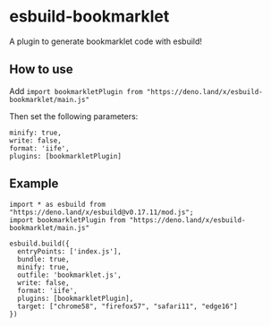 # esbuild-bookmarklet

A plugin to generate bookmarklet code with esbuild! 

## How to use

Add `import bookmarkletPlugin from "https://deno.land/x/esbuild-bookmarklet/main.js"`

Then set the following parameters:

```
minify: true,
write: false,
format: 'iife',
plugins: [bookmarkletPlugin]
```

## Example 

```
import * as esbuild from "https://deno.land/x/esbuild@v0.17.11/mod.js";
import bookmarkletPlugin from "https://deno.land/x/esbuild-bookmarklet/main.js" 

esbuild.build({
  entryPoints: ['index.js'],
  bundle: true,
  minify: true,
  outfile: 'bookmarklet.js',
  write: false,
  format: 'iife',
  plugins: [bookmarkletPlugin],
  target: ["chrome58", "firefox57", "safari11", "edge16"]
})
```
